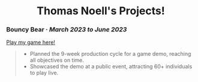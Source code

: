 <h1 align="center">Thomas Noell's Projects!</h1>

<h3><strong>Bouncy Bear</strong> · <em>March 2023 to June 2023</em></h3>

[Play my game here!](https://officialthomas.itch.io/bouncybear)

> - Planned the 9-week production cycle for a game demo, reaching all objectives on time. 
> - Showcased the demo at a public event, attracting 60+ individuals to play live.
